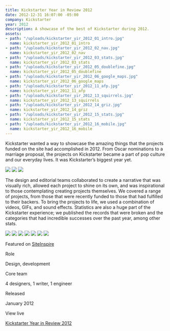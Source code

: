 ```yaml
---
title: Kickstarter Year in Review 2012
date: 2012-12-31 16:07:00 -05:00
company: Kickstarter
year: 2012
description: A showcase of the best of Kickstarter during 2012.
assets:
- path: "/uploads/kickstarter_yir_2012_01_intro.jpg"
  name: kickstarter_yir_2012_01_intro
- path: "/uploads/kickstarter_yir_2012_02_nav.jpg"
  name: kickstarter_yir_2012_02_nav
- path: "/uploads/kickstarter_yir_2012_03_stats.jpg"
  name: kickstarter_yir_2012_03_stats
- path: "/uploads/kickstarter_yir_2012_05_doublefine.jpg"
  name: kickstarter_yir_2012_05_doublefine
- path: "/uploads/kickstarter_yir_2012_06_google_maps.jpg"
  name: kickstarter_yir_2012_06_google_maps
- path: "/uploads/kickstarter_yir_2012_11_afp.jpg"
  name: kickstarter_yir_2012_11_afp
- path: "/uploads/kickstarter_yir_2012_13_squirrels.jpg"
  name: kickstarter_yir_2012_13_squirrels
- path: "/uploads/kickstarter_yir_2012_14_griz.jpg"
  name: kickstarter_yir_2012_14_griz
- path: "/uploads/kickstarter_yir_2012_15_stats.jpg"
  name: kickstarter_yir_2012_15_stats
- path: "/uploads/kickstarter_yir_2012_16_mobile.jpg"
  name: kickstarter_yir_2012_16_mobile
---
```


Kickstarter wanted a way to showcase the amazing things that the projects funded on the site had accomplished in 2012. From Oscar nominations to a marriage proposal, the projects on Kickstarter became a part of pop culture and our everyday lives. It was Kickstarter’s biggest year yet.

<div class="mt-sm-4 mb-sm-4 ml-md-n4 mr-md-n4">
<img src="/uploads/kickstarter_yir_2012_01_intro.jpg">
<img src="/uploads/kickstarter_yir_2012_02_nav.jpg">
<img src="/uploads/kickstarter_yir_2012_03_stats.jpg">
</div>

The design and editorial teams collaborated to create a narrative that was visually rich, allowed each project to shine on its own, and was inspirational to those contemplating creating projects themselves. We covered a range of projects, from those that were recently funded to those that had fulfilled to their backers. To bring the projects to life, we used a combination of videos, GIFs, and sound effects. Statistics are also a huge part of the Kickstarter experience; we published the records that were broken and the categories that had incredible successes over the past year, among other stats.

<div class="mt-sm-4 mb-sm-4 ml-md-n4 mr-md-n4">
<img src="/uploads/kickstarter_yir_2012_05_doublefine.jpg">
<img src="/uploads/kickstarter_yir_2012_06_google_maps.jpg">
<img src="/uploads/kickstarter_yir_2012_11_afp.jpg">
<img src="/uploads/kickstarter_yir_2012_13_squirrels.jpg">
<img src="/uploads/kickstarter_yir_2012_14_griz.jpg">
<img src="/uploads/kickstarter_yir_2012_15_stats.jpg">
<img src="/uploads/kickstarter_yir_2012_16_mobile.jpg">
</div>

Featured on [SiteInspire](http://www.siteinspire.com/websites/3105-the-best-of-kickstarter-2012)


<div class="col-group mt-sm-4 mb-sm-4">
    <div class="col col-sm-12 col-md-3">
        <p class="body-mono bold mb-sm-0 mb-md-1">Role</p>
    </div>
    <div class="col col-sm-12 col-md-9">
        <p class="body-mono mb-sm-1">Design, development</p>
    </div>
    <div class="col col-sm-12 col-md-3">
        <p class="body-mono bold mb-sm-0 mb-md-1">Core team</p>
    </div>
    <div class="col col-sm-12 col-md-9">
        <p class="body-mono mb-sm-1">4 designers, 1 writer, 1 engineer</p>
    </div>
    <div class="col col-sm-12 col-md-3">
        <p class="body-mono bold mb-sm-0 mb-md-1">Released</p>
    </div>
    <div class="col col-sm-12 col-md-9">
        <p class="body-mono mb-sm-1">January 2012</p>
    </div>
    <div class="col col-sm-12 col-md-3">
        <p class="body-mono bold mb-sm-0 mb-md-1">View live</p>
    </div>
    <div class="col col-sm-12 col-md-9">
        <p class="body-mono mb-sm-1"><a href="http://kickstarter.com/year/2012" target="_blank">Kickstarter Year in Review 2012</a></p>
    </div>
</div>
